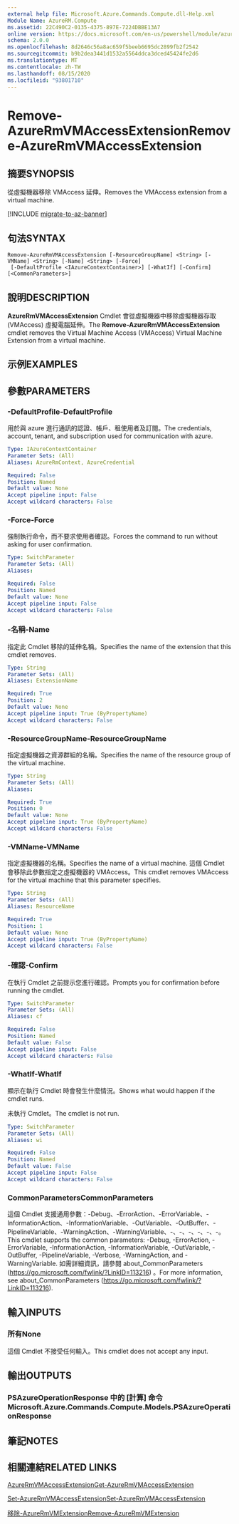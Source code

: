 ```yaml
---
external help file: Microsoft.Azure.Commands.Compute.dll-Help.xml
Module Name: AzureRM.Compute
ms.assetid: 22C490C2-0135-4375-897E-7224DBBE13A7
online version: https://docs.microsoft.com/en-us/powershell/module/azurerm.compute/remove-azurermvmaccessextension
schema: 2.0.0
ms.openlocfilehash: 8d2646c56a8ac659f5beeb6695dc2899fb2f2542
ms.sourcegitcommit: b9b2dea3441d1532a5564ddca3dced45424fe2d6
ms.translationtype: MT
ms.contentlocale: zh-TW
ms.lasthandoff: 08/15/2020
ms.locfileid: "93801710"
---
```

# <span data-ttu-id="695e6-101">Remove-AzureRmVMAccessExtension</span><span class="sxs-lookup"><span data-stu-id="695e6-101">Remove-AzureRmVMAccessExtension</span></span>

## <span data-ttu-id="695e6-102">摘要</span><span class="sxs-lookup"><span data-stu-id="695e6-102">SYNOPSIS</span></span>
<span data-ttu-id="695e6-103">從虛擬機器移除 VMAccess 延伸。</span><span class="sxs-lookup"><span data-stu-id="695e6-103">Removes the VMAccess extension from a virtual machine.</span></span>

[!INCLUDE [migrate-to-az-banner](../../includes/migrate-to-az-banner.md)]

## <span data-ttu-id="695e6-104">句法</span><span class="sxs-lookup"><span data-stu-id="695e6-104">SYNTAX</span></span>

```
Remove-AzureRmVMAccessExtension [-ResourceGroupName] <String> [-VMName] <String> [-Name] <String> [-Force]
 [-DefaultProfile <IAzureContextContainer>] [-WhatIf] [-Confirm] [<CommonParameters>]
```

## <span data-ttu-id="695e6-105">說明</span><span class="sxs-lookup"><span data-stu-id="695e6-105">DESCRIPTION</span></span>
<span data-ttu-id="695e6-106">**AzureRmVMAccessExtension** Cmdlet 會從虛擬機器中移除虛擬機器存取 (VMAccess) 虛擬電腦延伸。</span><span class="sxs-lookup"><span data-stu-id="695e6-106">The **Remove-AzureRmVMAccessExtension** cmdlet removes the Virtual Machine Access (VMAccess) Virtual Machine Extension from a virtual machine.</span></span>

## <span data-ttu-id="695e6-107">示例</span><span class="sxs-lookup"><span data-stu-id="695e6-107">EXAMPLES</span></span>

## <span data-ttu-id="695e6-108">參數</span><span class="sxs-lookup"><span data-stu-id="695e6-108">PARAMETERS</span></span>

### <span data-ttu-id="695e6-109">-DefaultProfile</span><span class="sxs-lookup"><span data-stu-id="695e6-109">-DefaultProfile</span></span>
<span data-ttu-id="695e6-110">用於與 azure 進行通訊的認證、帳戶、租使用者及訂閱。</span><span class="sxs-lookup"><span data-stu-id="695e6-110">The credentials, account, tenant, and subscription used for communication with azure.</span></span>

```yaml
Type: IAzureContextContainer
Parameter Sets: (All)
Aliases: AzureRmContext, AzureCredential

Required: False
Position: Named
Default value: None
Accept pipeline input: False
Accept wildcard characters: False
```

### <span data-ttu-id="695e6-111">-Force</span><span class="sxs-lookup"><span data-stu-id="695e6-111">-Force</span></span>
<span data-ttu-id="695e6-112">強制執行命令，而不要求使用者確認。</span><span class="sxs-lookup"><span data-stu-id="695e6-112">Forces the command to run without asking for user confirmation.</span></span>

```yaml
Type: SwitchParameter
Parameter Sets: (All)
Aliases: 

Required: False
Position: Named
Default value: None
Accept pipeline input: False
Accept wildcard characters: False
```

### <span data-ttu-id="695e6-113">-名稱</span><span class="sxs-lookup"><span data-stu-id="695e6-113">-Name</span></span>
<span data-ttu-id="695e6-114">指定此 Cmdlet 移除的延伸名稱。</span><span class="sxs-lookup"><span data-stu-id="695e6-114">Specifies the name of the extension that this cmdlet removes.</span></span>

```yaml
Type: String
Parameter Sets: (All)
Aliases: ExtensionName

Required: True
Position: 2
Default value: None
Accept pipeline input: True (ByPropertyName)
Accept wildcard characters: False
```

### <span data-ttu-id="695e6-115">-ResourceGroupName</span><span class="sxs-lookup"><span data-stu-id="695e6-115">-ResourceGroupName</span></span>
<span data-ttu-id="695e6-116">指定虛擬機器之資源群組的名稱。</span><span class="sxs-lookup"><span data-stu-id="695e6-116">Specifies the name of the resource group of the virtual machine.</span></span>

```yaml
Type: String
Parameter Sets: (All)
Aliases: 

Required: True
Position: 0
Default value: None
Accept pipeline input: True (ByPropertyName)
Accept wildcard characters: False
```

### <span data-ttu-id="695e6-117">-VMName</span><span class="sxs-lookup"><span data-stu-id="695e6-117">-VMName</span></span>
<span data-ttu-id="695e6-118">指定虛擬機器的名稱。</span><span class="sxs-lookup"><span data-stu-id="695e6-118">Specifies the name of a virtual machine.</span></span>
<span data-ttu-id="695e6-119">這個 Cmdlet 會移除此參數指定之虛擬機器的 VMAccess。</span><span class="sxs-lookup"><span data-stu-id="695e6-119">This cmdlet removes VMAccess for the virtual machine that this parameter specifies.</span></span>

```yaml
Type: String
Parameter Sets: (All)
Aliases: ResourceName

Required: True
Position: 1
Default value: None
Accept pipeline input: True (ByPropertyName)
Accept wildcard characters: False
```

### <span data-ttu-id="695e6-120">-確認</span><span class="sxs-lookup"><span data-stu-id="695e6-120">-Confirm</span></span>
<span data-ttu-id="695e6-121">在執行 Cmdlet 之前提示您進行確認。</span><span class="sxs-lookup"><span data-stu-id="695e6-121">Prompts you for confirmation before running the cmdlet.</span></span>

```yaml
Type: SwitchParameter
Parameter Sets: (All)
Aliases: cf

Required: False
Position: Named
Default value: False
Accept pipeline input: False
Accept wildcard characters: False
```

### <span data-ttu-id="695e6-122">-WhatIf</span><span class="sxs-lookup"><span data-stu-id="695e6-122">-WhatIf</span></span>
<span data-ttu-id="695e6-123">顯示在執行 Cmdlet 時會發生什麼情況。</span><span class="sxs-lookup"><span data-stu-id="695e6-123">Shows what would happen if the cmdlet runs.</span></span>

<span data-ttu-id="695e6-124">未執行 Cmdlet。</span><span class="sxs-lookup"><span data-stu-id="695e6-124">The cmdlet is not run.</span></span>

```yaml
Type: SwitchParameter
Parameter Sets: (All)
Aliases: wi

Required: False
Position: Named
Default value: False
Accept pipeline input: False
Accept wildcard characters: False
```

### <span data-ttu-id="695e6-125">CommonParameters</span><span class="sxs-lookup"><span data-stu-id="695e6-125">CommonParameters</span></span>
<span data-ttu-id="695e6-126">這個 Cmdlet 支援通用參數：-Debug、-ErrorAction、-ErrorVariable、-InformationAction、-InformationVariable、-OutVariable、-OutBuffer、-PipelineVariable、-WarningAction、-WarningVariable、-、-、-、-、-、-。</span><span class="sxs-lookup"><span data-stu-id="695e6-126">This cmdlet supports the common parameters: -Debug, -ErrorAction, -ErrorVariable, -InformationAction, -InformationVariable, -OutVariable, -OutBuffer, -PipelineVariable, -Verbose, -WarningAction, and -WarningVariable.</span></span> <span data-ttu-id="695e6-127">如需詳細資訊，請參閱 about_CommonParameters (https://go.microsoft.com/fwlink/?LinkID=113216) 。</span><span class="sxs-lookup"><span data-stu-id="695e6-127">For more information, see about_CommonParameters (https://go.microsoft.com/fwlink/?LinkID=113216).</span></span>

## <span data-ttu-id="695e6-128">輸入</span><span class="sxs-lookup"><span data-stu-id="695e6-128">INPUTS</span></span>

### <span data-ttu-id="695e6-129">所有</span><span class="sxs-lookup"><span data-stu-id="695e6-129">None</span></span>
<span data-ttu-id="695e6-130">這個 Cmdlet 不接受任何輸入。</span><span class="sxs-lookup"><span data-stu-id="695e6-130">This cmdlet does not accept any input.</span></span>

## <span data-ttu-id="695e6-131">輸出</span><span class="sxs-lookup"><span data-stu-id="695e6-131">OUTPUTS</span></span>

### <span data-ttu-id="695e6-132">PSAzureOperationResponse 中的 [計算] 命令</span><span class="sxs-lookup"><span data-stu-id="695e6-132">Microsoft.Azure.Commands.Compute.Models.PSAzureOperationResponse</span></span>

## <span data-ttu-id="695e6-133">筆記</span><span class="sxs-lookup"><span data-stu-id="695e6-133">NOTES</span></span>

## <span data-ttu-id="695e6-134">相關連結</span><span class="sxs-lookup"><span data-stu-id="695e6-134">RELATED LINKS</span></span>

[<span data-ttu-id="695e6-135">AzureRmVMAccessExtension</span><span class="sxs-lookup"><span data-stu-id="695e6-135">Get-AzureRmVMAccessExtension</span></span>](./Get-AzureRmVMAccessExtension.md)

[<span data-ttu-id="695e6-136">Set-AzureRmVMAccessExtension</span><span class="sxs-lookup"><span data-stu-id="695e6-136">Set-AzureRmVMAccessExtension</span></span>](./Set-AzureRmVMAccessExtension.md)

[<span data-ttu-id="695e6-137">移除-AzureRmVMExtension</span><span class="sxs-lookup"><span data-stu-id="695e6-137">Remove-AzureRmVMExtension</span></span>](./Remove-AzureRmVMExtension.md)
